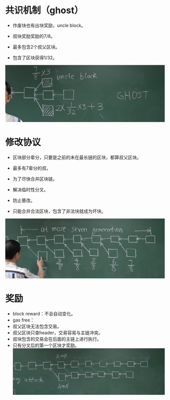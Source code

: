   
# 共识机制（ghost）

  

- 作废块也有出块奖励，uncle block。

- 叔块奖励奖励的7/8。

- 最多包含2个叔父区块。

- 包含了区块获得1/32。

  
![](../pic/Pasted%20image%2020240730154320.png)
  
  
  

# 修改协议

  

- 区块部分辈分，只要是之前的未在最长链的区块，都算叔父区块。

- 最多有7辈分的叔。

- 为了尽快合并区块链。

- 解决临时性分叉。

- 防止篡改。

- 只能合并合法区块，包含了非法块就成为坏块。

  
![](../pic/Pasted%20image%2020240730155608.png)

  
  

# 奖励

- block reward：不会自动变化。
- gas free：
- 叔父区块无法包含交易。
- 叔父区块只查header，交易容易与主链冲突。
- 叔块包含的交易会在后面的主链上进行执行。
- 只有分叉后的第一个区块才奖励。
![](../pic/Pasted%20image%2020240730161831.png)